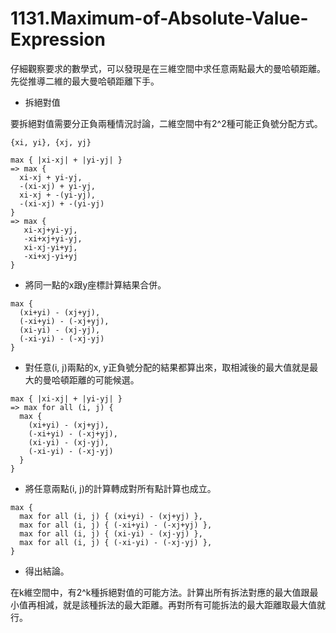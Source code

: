 # 1131.Maximum-of-Absolute-Value-Expression

仔細觀察要求的數學式，可以發現是在三維空間中求任意兩點最大的曼哈頓距離。先從推導二維的最大曼哈頓距離下手。

- 拆絕對值

要拆絕對值需要分正負兩種情況討論，二維空間中有2^2種可能正負號分配方式。

```
{xi, yi}, {xj, yj}

max { |xi-xj| + |yi-yj| }
=> max {
  xi-xj + yi-yj,
  -(xi-xj) + yi-yj,
  xi-xj + -(yi-yj),
  -(xi-xj) + -(yi-yj)
}
=> max {
   xi-xj+yi-yj,
   -xi+xj+yi-yj,
   xi-xj-yi+yj,
   -xi+xj-yi+yj
}
```

- 將同一點的x跟y座標計算結果合併。

```
max {
  (xi+yi) - (xj+yj),
  (-xi+yi) - (-xj+yj),
  (xi-yi) - (xj-yj),
  (-xi-yi) - (-xj-yj)
}
```

- 對任意(i, j)兩點的x, y正負號分配的結果都算出來，取相減後的最大值就是最大的曼哈頓距離的可能候選。

```
max { |xi-xj| + |yi-yj| }
=> max for all (i, j) {
  max {
    (xi+yi) - (xj+yj),
    (-xi+yi) - (-xj+yj),
    (xi-yi) - (xj-yj),
    (-xi-yi) - (-xj-yj)
  }
}
```

- 將任意兩點(i, j)的計算轉成對所有點計算也成立。

```
max {
  max for all (i, j) { (xi+yi) - (xj+yj) },
  max for all (i, j) { (-xi+yi) - (-xj+yj) },
  max for all (i, j) { (xi-yi) - (xj-yj) },
  max for all (i, j) { (-xi-yi) - (-xj-yj) },
}
```

- 得出結論。

在k維空間中，有2^k種拆絕對值的可能方法。計算出所有拆法對應的最大值跟最小值再相減，就是該種拆法的最大距離。再對所有可能拆法的最大距離取最大值就行。
